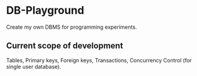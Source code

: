 # DB-Playground
Create my own DBMS for programming experiments.

## Current scope of development
Tables, Primary keys, Foreign keys, Transactions, Concurrency Control (for single user database).
